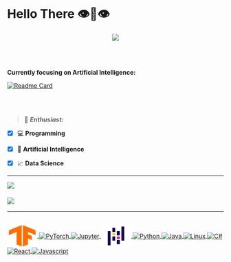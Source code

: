 # Hello There :eye::tongue::eye:
<p align="center">
  <img src="GithubBanner.gif"/>
</p>

<br>
<br>

**Currently focusing on Artificial Intelligence:**

[![Readme Card](https://github-readme-stats.vercel.app/api/pin/?username=Mathvivas&repo=artificial-intelligence&show_owner=true)](https://github.com/Mathvivas/Artificial-Intelligence)

<br>
<br>
  
> :green_heart: ***Enthusiast:***

  - [x] :computer: **Programming**
  
  - [x] :robot: **Artificial Intelligence**
  
  - [x] :chart_with_upwards_trend: **Data Science**

___________________

 <div>
  <a href="https://github.com/Mathvivas">
  <img height="250em" src="https://github-readme-stats.vercel.app/api?username=Mathvivas&show_icons=true&bg_color=00ff00,000000,ff0055&title_color=ff5500&text_color=ffffff&hide_border=True&include_all_commits=true&count_private=true"/>

<br>
<br>
    
  <img height="300em" src="https://github-readme-stats.vercel.app/api/top-langs/?username=Mathvivas&langs_count=5&bg_color=00ff00,000000,00ffff&title_color=ff5500&text_color=ffffff&hide_border=True"/>
</div>
  
  _________________
  
<div style="display: inline_block"><br>
  <img align="center" alt="TensorFlow" height="50" width="70" src="https://raw.githubusercontent.com/devicons/devicon/v2.15.1/icons/tensorflow/tensorflow-original.svg">
  <img align="center" alt="PyTorch" height="50" width="70" src="https://cdn.jsdelivr.net/gh/devicons/devicon/icons/pytorch/pytorch-original.svg" />
  <img align="center" alt="Jupyter" height="50" width="70" src="https://cdn.jsdelivr.net/gh/devicons/devicon/icons/jupyter/jupyter-original-wordmark.svg" />
  <img align="center" alt="Pandas" height="50" width="70" src="https://raw.githubusercontent.com/devicons/devicon/v2.15.1/icons/pandas/pandas-original.svg">
  <img align="center" alt="Python" height="50" width="70" src="https://cdn.jsdelivr.net/gh/devicons/devicon/icons/python/python-original.svg">
  <img align="center" alt="Java" height="50" width="70" src="https://cdn.jsdelivr.net/gh/devicons/devicon/icons/java/java-original.svg">
  <img align="center" alt="Linux" height="50" width="70" src="https://cdn.jsdelivr.net/gh/devicons/devicon/icons/linux/linux-original.svg">
  <img align="center" alt="C#" height="50" width="70" src="https://cdn.jsdelivr.net/gh/devicons/devicon/icons/csharp/csharp-original.svg">
  <img align="center" alt="React" height="50" width="70" src="https://cdn.jsdelivr.net/gh/devicons/devicon/icons/react/react-original.svg">
  <img align="center" alt="Javascript" height="50" width="70" src="https://cdn.jsdelivr.net/gh/devicons/devicon/icons/javascript/javascript-original.svg">
</div>

  
<!--
**Mathvivas/Mathvivas** is a ✨ _special_ ✨ repository because its `README.md` (this file) appears on your GitHub profile.

Here are some ideas to get you started:

- 🔭 I’m currently working on ...
- 🌱 I’m currently learning ...
- 👯 I’m looking to collaborate on ...
- 🤔 I’m looking for help with ...
- 💬 Ask me about ...
- 📫 How to reach me: ...
- 😄 Pronouns: ...
- ⚡ Fun fact: ...
-->
